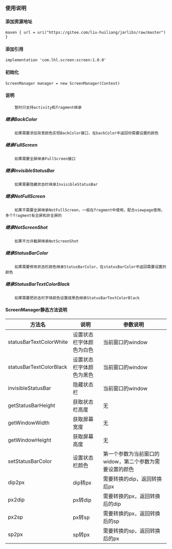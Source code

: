 ### 使用说明
#### 添加资源地址
```
maven { url = uri("https://gitee.com/liu-huiliang/jarlibs/raw/master") }
```
#### 添加引用
```
implementation 'com.lhl.screen:screen:1.0.0'
```
#### 初始化

```
ScreenManager manager = new ScreenManager(Context)
```


####  说明

        暂时只支持activity和fragment继承
##### 继承BackColor  
        如果需要添加背景颜色实现BackColor接口，在backColor中返回你需要设置的颜色


##### 继承FullScreen  
        如果需要全屏继承FullScreen接口

##### 继承InvisibleStatusBar  
        如果需要隐藏状态栏继承InvisibleStatusBar
#####  继承NotFullScreen  
        如果不需要全屏继承NotFullScreen，一般在fragment中使用，配合viewpage使用，多个fragment有全屏和非全屏的
##### 继承NotScreenShot   
        如果不允许截屏继承NotScreenShot
##### 继承StatusBarColor  
        如果需要修改状态栏颜色继承StatusBarColor，在statusBarColor中返回需要设置的颜色

##### 继承StatusBarTextColorBlack  
        如果需要把状态栏字体颜色设置成黑色继承StatusBarTextColorBlack

#### ScreenManager静态方法说明
| 方法名 | 说明 | 参数说明 |
| --- | --- | --- |
 | statusBarTextColorWhite | 设置状态栏字体颜色为白色 | 当前窗口的window |
 | statusBarTextColorBlack | 设置状态栏字体颜色为黑色 | 当前窗口的window |
 | invisibleStatusBar | 隐藏状态栏  | 当前窗口的window |
 | getStatusBarHeight | 获取状态栏高度 | 无 |
 | getWindowWidth | 获取屏幕宽度 | 无 |
 | getWindowHeight  | 获取屏幕高度 | 无 |
 | setStatusBarColor | 设置状态栏颜色 | 第一个参数为当前窗口的widow，第二个参数为需要设置的颜色 |
 | dip2px | dip转px |  需要转换的dip，返回转换后px |
 | px2dip | px转dip | 需要转换的px，返回转换后的dip |
 | px2sp  | px转sp | 需要转换的px，返回转换后的sp |
 | sp2px | sp转px | 需要转换的sp，返回转换后的px |
